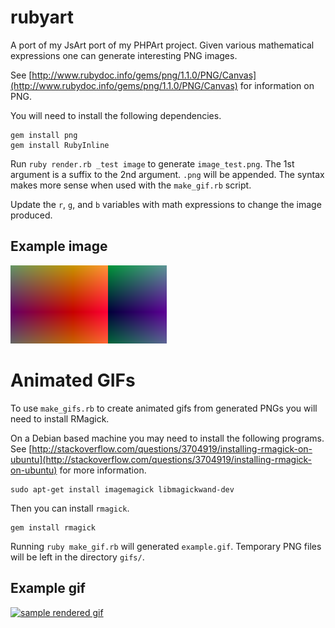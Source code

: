 rubyart
=======

A port of my JsArt port of my PHPArt project. Given various mathematical expressions one can generate interesting PNG images.

See [http://www.rubydoc.info/gems/png/1.1.0/PNG/Canvas](http://www.rubydoc.info/gems/png/1.1.0/PNG/Canvas) for information on PNG.

You will need to install the following dependencies.

    gem install png
    gem install RubyInline

Run `ruby render.rb _test image` to generate `image_test.png`. The 1st argument is a suffix to the 2nd argument. `.png` will be appended. The syntax makes more sense when used with the `make_gif.rb` script.

Update the `r`, `g`, and `b` variables with math expressions to change the image produced.

Example image
-------------
<a target="_blank" href="image.png"><img src="image.png" alt="sample rendered image" /></a>

Animated GIFs
=============

To use `make_gifs.rb` to create animated gifs from generated PNGs you will need to install RMagick.

On a Debian based machine you may need to install the following programs. See [http://stackoverflow.com/questions/3704919/installing-rmagick-on-ubuntu](http://stackoverflow.com/questions/3704919/installing-rmagick-on-ubuntu) for more information.

    sudo apt-get install imagemagick libmagickwand-dev

Then you can install `rmagick`.

    gem install rmagick

Running `ruby make_gif.rb` will generated `example.gif`. Temporary PNG files will be left in the directory `gifs/`.

Example gif
-----------
<a target="_blank" href="example.gif"><img src="http://i.imgur.com/tZppxZ2.gif" alt="sample rendered gif" /></a>
